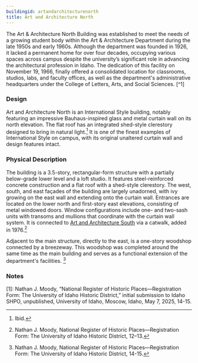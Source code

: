 ```yaml
---
buildingid: artandarchitecturenorth
title: Art and Architecture North
---
```


The Art & Architecture North Building was established to meet the needs of a growing student body within the Art & Architecture Department during the late 1950s and early 1960s. Although the department was founded in 1926, it lacked a permanent home for over four decades, occupying various spaces across campus despite the university’s significant role in advancing the architectural profession in Idaho. The dedication of this facility on November 19, 1966, finally offered a consolidated location for classrooms, studios, labs, and faculty offices, as well as the department's administrative headquarters under the College of Letters, Arts, and Social Sciences. [^1]

### Design

Art and Architecture North is an International Style building, notably featuring an impressive Bauhaus-inspired glass and metal curtain wall on its north elevation. The flat roof has an integrated shed-style clerestory designed to bring in natural light.[^2] It is one of the finest examples of International Style on campus, with its original unaltered curtain wall and design features intact. 

### Physical Description

The building is a 3.5-story, rectangular-form structure with a partially below-grade lower level and a loft studio. It features steel-reinforced concrete construction and a flat roof with a shed-style clerestory. The west, south, and east façades of the building are largely unadorned, with ivy growing on the east wall and extending onto the curtain wall. Entrances are located on the lower north and first-story east elevations, consisting of metal windowed doors. Window configurations include one- and two-sash units with transoms and mullions that coordinate with the curtain wall system.
It is connected to [Art and Architecture South](/digital/campus/buildings/artandarchitecturesouth.html) via a catwalk, added in 1976.[^3] 

Adjacent to the main structure, directly to the east, is a one-story woodshop connected by a breezeway. This woodshop was completed around the same time as the main building and serves as a functional extension of the department's facilities. [^4]

### Notes 

[1]: Nathan J. Moody, “National Register of Historic Places—Registration Form: The University of Idaho Historic District,” initial submission to Idaho SHPO, unpublished, University of Idaho, Moscow, Idaho, May 7, 2025, 14-15. 
[^2]: Ibid. 
[^3]: Nathan J. Moody, National Register of Historic Places—Registration Form: The University of Idaho Historic District, 12–13. 
[^4]: Nathan J. Moody, National Register of Historic Places—Registration Form: The University of Idaho Historic District, 14-15.

